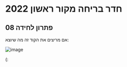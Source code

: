 # חדר בריחה מקור ראשון 2022 
## פתרון לחידה 08

אם מריצים את הקוד זה מה שיוצא:

![image](https://user-images.githubusercontent.com/17409580/167440604-e36f62a5-2062-416d-82e2-9649476b88f9.png)

(:
